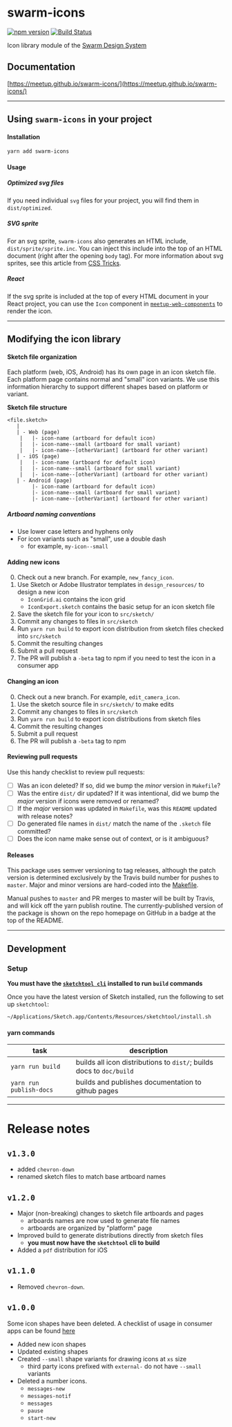 swarm-icons
===========
[![npm version](https://badge.fury.io/js/swarm-icons.svg)](https://badge.fury.io/js/swarm-icons)
[![Build Status](https://travis-ci.org/meetup/swarm-icons.svg?branch=master)](https://travis-ci.org/meetup/swarm-icons)

Icon library module of the [Swarm Design System](https://github.com/meetup/swarm-design-system)

## Documentation
[https://meetup.github.io/swarm-icons/](https://meetup.github.io/swarm-icons/)

---------

## Using `swarm-icons` in your project

#### Installation

```bash
yarn add swarm-icons
```

#### Usage

##### Optimized svg files
If you need individual `svg` files for your project, you will find them in `dist/optimized`.

##### SVG sprite
For an svg sprite, `swarm-icons` also generates an HTML include, `dist/sprite/sprite.inc`.
You can inject this include into the top of an HTML document (right after the opening `body` tag).
For more information about svg sprites, see this article from [CSS Tricks](https://css-tricks.com/svg-sprites-use-better-icon-fonts/).

##### React
If the svg sprite is included at the top of every HTML document in your React project, you can use the
`Icon` component in [`meetup-web-components`](https://github.com/meetup/meetup-web-components) to render the icon.

----------

## Modifying the icon library

#### Sketch file organization
Each platform (web, iOS, Android) has its own page in an icon sketch file. Each platform page contains
normal and "small" icon variants. We use this information hierarchy to support different shapes based
on platform or variant.

**Sketch file structure**
```
<file.sketch>
   |
   | - Web (page)
	|   |- icon-name (artboard for default icon)
	|   |- icon-name--small (artboard for small variant)
	|   |- icon-name--[otherVariant] (artboard for other variant)
   | - iOS (page)
	|   |- icon-name (artboard for default icon)
	|   |- icon-name--small (artboard for small variant)
	|   |- icon-name--[otherVariant] (artboard for other variant)
   | - Android (page)
	    |- icon-name (artboard for default icon)
	    |- icon-name--small (artboard for small variant)
	    |- icon-name--[otherVariant] (artboard for other variant)
```

##### Artboard naming conventions
- Use lower case letters and hyphens only
- For icon variants such as "small", use a double dash
	- for example, `my-icon--small`


#### Adding new icons
0. Check out a new branch. For example, `new_fancy_icon`.
1. Use Sketch or Adobe Illustrator templates in `design_resources/` to design a new icon
	- `IconGrid.ai` contains the icon grid
	- `IconExport.sketch` contains the basic setup for an icon sketch file
2. Save the sketch file for your icon to `src/sketch/`
3. Commit any changes to files in `src/sketch`
4. Run `yarn run build` to export icon distribution from sketch files checked into `src/sketch`
5. Commit the resulting changes
6. Submit a pull request
7. The PR will publish a `-beta` tag to npm if you need to test the icon in a consumer app

#### Changing an icon
0. Check out a new branch. For example, `edit_camera_icon`.
1. Use the sketch source file in `src/sketch/` to make edits
2. Commit any changes to files in `src/sketch`
3. Run `yarn run build` to export icon distributions from sketch files
4. Commit the resulting changes
5. Submit a pull request
6. The PR will publish a `-beta` tag to npm

#### Reviewing pull requests
Use this handy checklist to review pull requests:

- [ ] Was an icon deleted? If so, did we bump the _minor_ version in `Makefile`?
- [ ] Was the entire `dist/` dir updated? If it was intentional, did we bump the _major_ version if icons were removed or renamed?
- [ ] If the _major_ version was updated in `Makefile`, was this `README` updated with release notes?
- [ ] Do generated file names in `dist/` match the name of the `.sketch` file committed?
- [ ] Does the icon name make sense out of context, or is it ambiguous?

#### Releases
This package uses semver versioning to tag releases, although the patch version
is determined exclusively by the Travis build number for pushes to `master`.
Major and minor versions are hard-coded into the [Makefile](Makefile#L2).

Manual pushes to `master` and PR merges to master will be built by Travis, and
will kick off the yarn publish routine. The currently-published version of the
package is shown on the repo homepage on GitHub in a badge at the top of the
README.

----------

## Development

### Setup
**You must have the [`sketchtool cli`](https://www.sketchapp.com/tool/) installed to run `build` commands**

Once you have the latest version of Sketch installed, run the following to set up `sketchtool`:

```bash
~/Applications/Sketch.app/Contents/Resources/sketchtool/install.sh
```

#### yarn commands

task                      | description
------------------------- | ------------------------
`yarn run build`          | builds all icon distributions to `dist/`; builds docs to `doc/build`
`yarn run publish-docs`   | builds and publishes documentation to github pages

---------

# Release notes

## `v1.3.0`
- added `chevron-down`
- renamed sketch files to match base artboard names

## `v1.2.0`
- Major (non-breaking) changes to sketch file artboards and pages
	- arboards names are now used to generate file names
	- artboards are organized by "platform" page
- Improved build to generate distributions directly from sketch files
	- **you must now have the `sketchtool` cli to build**
- Added a `pdf` distribution for iOS

## `v1.1.0`
- Removed `chevron-down`.

## `v1.0.0`
Some icon shapes have been deleted. A checklist of usage in consumer apps can be found [here](https://docs.google.com/a/meetup.com/spreadsheets/d/1wgm7-aooN_FJkSnnzS6JbempVaazqX3suBtQv9Q0tNY/edit?usp=sharing)

- Added new icon shapes
- Updated existing shapes
- Created `--small` shape variants for drawing icons at `xs` size
	- third party icons prefixed with `external-` do not have `--small` variants
- Deleted a number icons.
	- `messages-new`
	- `messages-notif`
	- `messages`
	- `pause`
	- `start-new`
